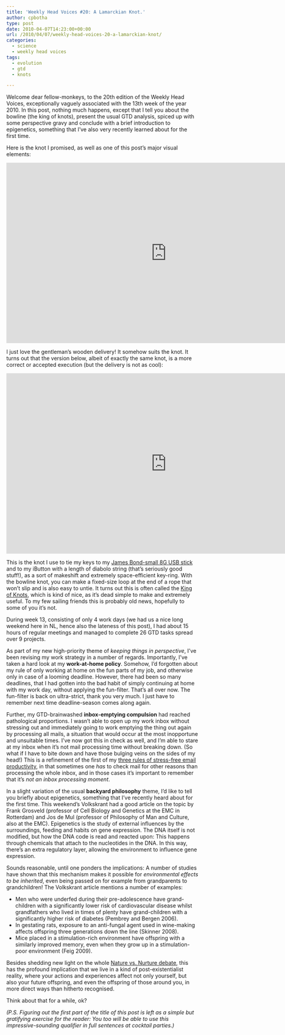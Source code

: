 ```yaml
---
title: 'Weekly Head Voices #20: A Lamarckian Knot.'
author: cpbotha
type: post
date: 2010-04-07T14:23:00+00:00
url: /2010/04/07/weekly-head-voices-20-a-lamarckian-knot/
categories:
  - science
  - weekly head voices
tags:
  - evolution
  - gtd
  - knots

---
```

Welcome dear fellow-monkeys, to the 20th edition of the Weekly Head Voices, exceptionally vaguely associated with the 13th week of the year 2010. In this post, nothing much happens, except that I tell you about the bowline (the king of knots), present the usual GTD analysis, spiced up with some perspective gravy and conclude with a brief introduction to epigenetics, something that I’ve also very recently learned about for the first time.

Here is the knot I promised, as well as one of this post’s major visual elements:

<div class="jetpack-video-wrapper">
<span class="embed-youtube" style="text-align:center; display: block;"><iframe allowfullscreen="true" class="youtube-player" height="473" src="https://www.youtube.com/embed/9GX9Vv5cQas?version=3&amp;rel=1&amp;fs=1&amp;autohide=2&amp;showsearch=0&amp;showinfo=1&amp;iv_load_policy=1&amp;wmode=transparent" style="border:0;" type="text/html" width="840"></iframe></span>
</div>

I just love the gentleman’s wooden delivery! It somehow suits the knot. It turns out that the version below, albeit of exactly the same knot, is a more correct or accepted execution (but the delivery is not as cool):

<div class="jetpack-video-wrapper">
<span class="embed-youtube" style="text-align:center; display: block;"><iframe allowfullscreen="true" class="youtube-player" height="473" src="https://www.youtube.com/embed/57CTfXEk7qk?version=3&amp;rel=1&amp;fs=1&amp;autohide=2&amp;showsearch=0&amp;showinfo=1&amp;iv_load_policy=1&amp;wmode=transparent" style="border:0;" type="text/html" width="840"></iframe></span>
</div>

This is the knot I use to tie my keys to my [James Bond-small 8G USB stick][1] and to my iButton with a length of diabolo string (that’s seriously good stuff!), as a sort of makeshift and extremely space-efficient key-ring. With the bowline knot, you can make a fixed-size loop at the end of a rope that won’t slip and is also easy to untie. It turns out this is often called the [King of Knots][2], which is kind of nice, as it’s dead simple to make and extremely useful. To my few sailing friends this is probably old news, hopefully to some of you it’s not.

During week 13, consisting of only 4 work days (we had us a nice long weekend here in NL, hence also the lateness of this post), I had about 15 hours of regular meetings and managed to complete 26 GTD tasks spread over 9 projects.

As part of my new high-priority theme of _keeping things in perspective_, I’ve been revising my work strategy in a number of regards. Importantly, I’ve taken a hard look at my **work-at-home policy**. Somehow, I’d forgotten about my rule of only working at home on the fun parts of my job, and otherwise only in case of a looming deadline. However, there had been so many deadlines, that I had gotten into the bad habit of simply continuing at home with my work day, without applying the fun-filter. That’s all over now. The fun-filter is back on ultra-strict, thank you very much. I just have to remember next time deadline-season comes along again.

Further, my GTD-brainwashed **inbox-emptying compulsion** had reached pathological proportions. I wasn’t able to open up my work inbox without stressing out and immediately going to work emptying the thing out again by processing all mails, a situation that would occur at the most inopportune and unsuitable times. I’ve now got this in check as well, and I’m able to stare at my inbox when it’s not mail processing time without breaking down. (So what if I have to bite down and have those bulging veins on the sides of my head!) This is a refinement of the first of my [three rules of stress-free email productivity][3], in that sometimes one _has_ to check mail for other reasons than processing the whole inbox, and in those cases it’s important to remember that it’s _not an inbox processing moment_.

In a slight variation of the usual **backyard philosophy** theme, I’d like to tell you briefly about epigenetics, something that I’ve recently heard about for the first time. This weekend’s Volkskrant had a good article on the topic by Frank Grosveld (professor of Cell Biology and Genetics at the EMC in Rotterdam) and Jos de Mul (professor of Philosophy of Man and Culture, also at the EMC). Epigenetics is the study of external influences by the surroundings, feeding and habits on gene expression. The DNA itself is not modified, but how the DNA code is read and reacted upon: This happens through chemicals that attach to the nucleotides in the DNA. In this way, there’s an extra regulatory layer, allowing the environment to influence gene expression.

Sounds reasonable, until one ponders the implications: A number of studies have shown that this mechanism makes it possible for _environmental effects to be inherited_, even being passed on for example from grandparents to grandchildren! The Volkskrant article mentions a number of examples:

  * Men who were underfed during their pre-adolescence have grand-children with a significantly lower risk of cardiovascular disease whilst grandfathers who lived in times of plenty have grand-children with a significantly higher risk of diabetes (Pembrey and Bergen 2006).
  * In gestating rats, exposure to an anti-fungal agent used in wine-making affects offspring three generations down the line (Skinner 2008).
  * Mice placed in a stimulation-rich environment have offspring with a similarly improved memory, even when they grow up in a stimulation-poor environment (Feig 2009).

Besides shedding new light on the whole [Nature vs. Nurture debate][4], this has the profound implication that we live in a kind of post-existentialist reality, where your actions and experiences affect not only yourself, but also your future offspring, and even the offspring of those around you, in more direct ways than hitherto recognised.

Think about that for a while, ok?

_(P.S. Figuring out the first part of the title of this post is left as a simple but gratifying exercise for the reader: You too will be able to use this impressive-sounding qualifier in full sentences at cocktail parties.)_

 [1]: http://cpbotha.net/2009/09/20/weekly-head-voices-4-the-new-roomie-medvis-at-mevis-fairy-tale-beach/ "blog post with photo of my 8G USB stick"
 [2]: http://en.wikipedia.org/wiki/Bowline "Wikipedia page on the bowline"
 [3]: http://cpbotha.net/2009/11/29/three-rules-of-stress-free-email-productivity/ "blog post three rules of stress-free email productivity"
 [4]: http://en.wikipedia.org/wiki/Nature_versus_nurture "Wikipedia entry on nature vs nurture"

